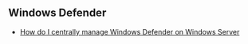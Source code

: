 ## Windows Defender
* [How do I centrally manage Windows Defender on Windows Server](https://www.reddit.com/r/sysadmin/comments/9rjmao/how_do_i_centrally_manage_windows_defender_on/)
